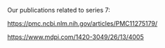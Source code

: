 Our publications related to series 7:

https://pmc.ncbi.nlm.nih.gov/articles/PMC11275179/

https://www.mdpi.com/1420-3049/26/13/4005
